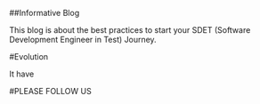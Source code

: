 ##Informative Blog

This blog is about the best practices to start your SDET (Software Development Engineer in Test) Journey.


#Evolution

It have 


#PLEASE FOLLOW US

